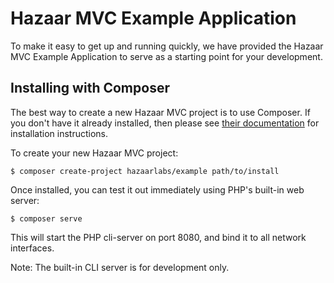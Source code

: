 # Hazaar MVC Example Application

To make it easy to get up and running quickly, we have provided the Hazaar MVC Example Application to serve as a starting point for your development.

## Installing with Composer

The best way to create a new Hazaar MVC project is to use Composer. If you don't have it already installed, then please see [their documentation](http://getcomposer.org) for installation instructions.

To create your new Hazaar MVC project:

```
$ composer create-project hazaarlabs/example path/to/install
```

Once installed, you can test it out immediately using PHP's built-in web server:

```
$ composer serve
```

This will start the PHP cli-server on port 8080, and bind it to all network interfaces.

Note: The built-in CLI server is for development only.